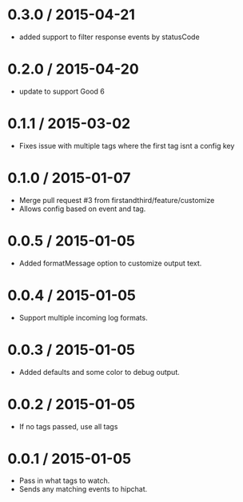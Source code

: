 
0.3.0 / 2015-04-21
==================

  * added support to filter response events by statusCode


0.2.0 / 2015-04-20
==================

  * update to support Good 6


0.1.1 / 2015-03-02
==================

  * Fixes issue with multiple tags where the first tag isnt a config key

0.1.0 / 2015-01-07
==================

  * Merge pull request #3 from firstandthird/feature/customize
  * Allows config based on event and tag.

0.0.5 / 2015-01-05
==================

  * Added formatMessage option to customize output text.

0.0.4 / 2015-01-05
==================

  * Support multiple incoming log formats.

0.0.3 / 2015-01-05
==================

  * Added defaults and some color to debug output.

0.0.2 / 2015-01-05
==================

  * If no tags passed, use all tags

0.0.1 / 2015-01-05
==================

  * Pass in what tags to watch.
  * Sends any matching events to hipchat.
